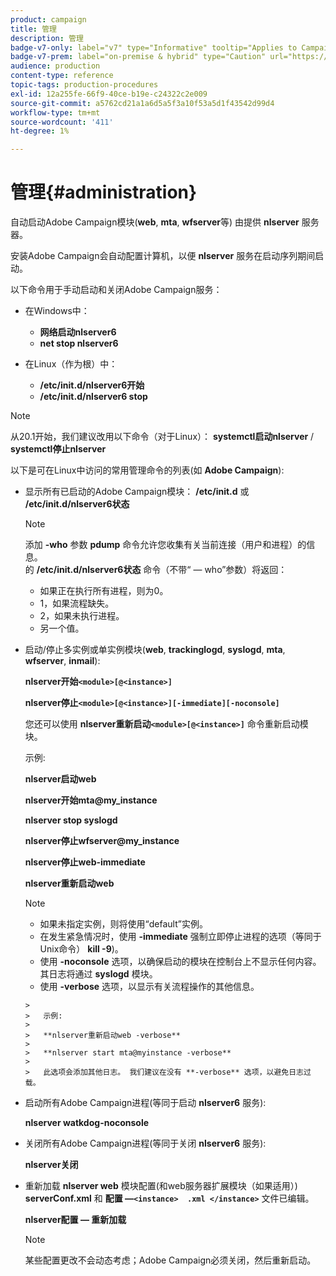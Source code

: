 ```yaml
---
product: campaign
title: 管理
description: 管理
badge-v7-only: label="v7" type="Informative" tooltip="Applies to Campaign Classic v7 only"
badge-v7-prem: label="on-premise & hybrid" type="Caution" url="https://experienceleague.adobe.com/docs/campaign-classic/using/installing-campaign-classic/architecture-and-hosting-models/hosting-models-lp/hosting-models.html?lang=en" tooltip="Applies to on-premise and hybrid deployments only"
audience: production
content-type: reference
topic-tags: production-procedures
exl-id: 12a255fe-66f9-40ce-b19e-c24322c2e009
source-git-commit: a5762cd21a1a6d5a5f3a10f53a5d1f43542d99d4
workflow-type: tm+mt
source-wordcount: '411'
ht-degree: 1%

---
```


# 管理{#administration}



自动启动Adobe Campaign模块(**web**, **mta**, **wfserver**&#x200B;等) 由提供 **nlserver** 服务器。

安装Adobe Campaign会自动配置计算机，以便 **nlserver** 服务在启动序列期间启动。

以下命令用于手动启动和关闭Adobe Campaign服务：

* 在Windows中：

   * **网络启动nlserver6**
   * **net stop nlserver6**

* 在Linux（作为根）中：

   * **/etc/init.d/nlserver6开始**
   * **/etc/init.d/nlserver6 stop**

>[!NOTE]
>
>从20.1开始，我们建议改用以下命令（对于Linux）： **systemctl启动nlserver** / **systemctl停止nlserver**

以下是可在Linux中访问的常用管理命令的列表(如 **Adobe Campaign**):

* 显示所有已启动的Adobe Campaign模块： **/etc/init.d** 或 **/etc/init.d/nlserver6状态**

   >[!NOTE]
   >
   >添加 **-who** 参数 **pdump** 命令允许您收集有关当前连接（用户和进程）的信息。\
   >的 **/etc/init.d/nlserver6状态** 命令（不带“ — who”参数）将返回：
   >
   >    * 如果正在执行所有进程，则为0。
   >    * 1，如果流程缺失。
   >    * 2，如果未执行进程。
   >    * 另一个值。


* 启动/停止多实例或单实例模块(**web**, **trackinglogd**, **syslogd**, **mta**, **wfserver**, **inmail**):

   **nlserver开始`<module>[@<instance>]`**

   **nlserver停止`<module>[@<instance>][-immediate][-noconsole]`**

   您还可以使用 **nlserver重新启动`<module>[@<instance>]`** 命令重新启动模块。

   示例:

   **nlserver启动web**

   **nlserver开始mta@my_instance**

   **nlserver stop syslogd**

   **nlserver停止wfserver@my_instance**

   **nlserver停止web-immediate**

   **nlserver重新启动web**

   >[!NOTE]
   >
   >* 如果未指定实例，则将使用“default”实例。
   >* 在发生紧急情况时，使用 **-immediate** 强制立即停止进程的选项（等同于Unix命令） **kill -9**)。
   >* 使用 **-noconsole** 选项，以确保启动的模块在控制台上不显示任何内容。 其日志将通过 **syslogd** 模块。
   >* 使用 **-verbose** 选项，以显示有关流程操作的其他信息。

      >
      >   示例:
      >
      >   **nlserver重新启动web -verbose**
      >
      >   **nlserver start mta@myinstance -verbose**
      >
      >   此选项会添加其他日志。 我们建议在没有 **-verbose** 选项，以避免日志过载。


* 启动所有Adobe Campaign进程(等同于启动 **nlserver6** 服务):

   **nlserver watkdog-noconsole**

* 关闭所有Adobe Campaign进程(等同于关闭 **nlserver6** 服务):

   **nlserver关闭**

* 重新加载 **nlserver web** 模块配置(和web服务器扩展模块（如果适用）) **serverConf.xml** 和 **配置 —`<instance>  .xml </instance>`** 文件已编辑。

   **nlserver配置 — 重新加载**

   >[!NOTE]
   >
   >某些配置更改不会动态考虑；Adobe Campaign必须关闭，然后重新启动。
